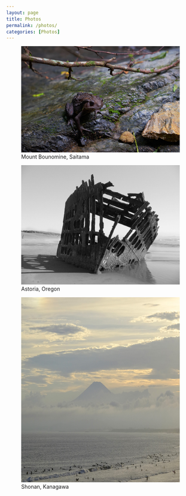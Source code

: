 ```yaml
---
layout: page
title: Photos
permalink: /photos/
categories: [Photos]
---
```


<div class="photo">
    <figure>
        <picture>
            <source srcset="/images/hiker_frog@1600x1067.webp 740w" type="image/webp">
            <img src="/images/hiker_frog@1600x1067.jpg" loading="lazy" alt="Photo of a frog" title="Fujifilm XT-1: 1/60 sec, f/4.5, ISO 800" width="740">
        </picture>
        <figcaption>Mount Bounomine, Saitama</figcaption>
    </figure>
</div>

<div class="photo">
    <figure>
        <picture>
            <source srcset="/images/astoria_wreck@1600x1200.webp 740w" type="image/webp">
            <img src="/images/astoria_wreck@1600x1200.jpg" loading="lazy" alt="Photo of a shipwreck" title="Canon PowerShot A80: 1/500 sec, f/4" width="740">
        </picture>
        <figcaption>Astoria, Oregon</figcaption>
    </figure>
</div>

<div class="photo">
    <figure>
        <picture>
            <source srcset="/images/surf_and_sierra_1600.webp 740w" type="image/webp">
            <img src="/images/surf_and_sierra_1600.jpg" loading="lazy" alt="Photo of Mt. Fuji and the ocean" title="Fujifilm XT-1: 1/400 sec, f/9, ISO 200" height="493.483" width="740">
        </picture>
        <figcaption>Shonan, Kanagawa</figcaption>
    </figure>
</div>
